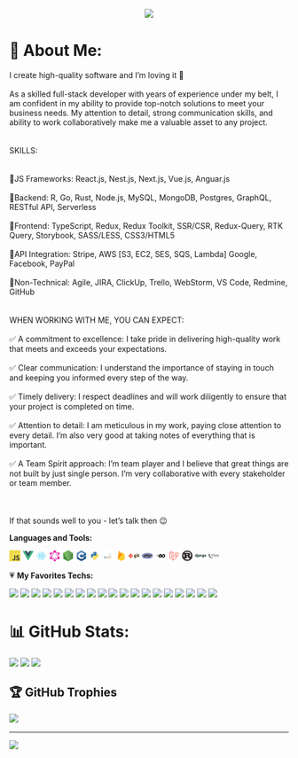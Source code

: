 <p align="center">
  <a href="https://github.com/hotcoding85"><img src="https://readme-typing-svg.herokuapp.com/?lines=Full-Stack%20Developer!;Blockchain%20Developer&font=Pacifico&center=true&width=650&height=120&color=009999&vCenter=true&size=45%22"></a>
</p>

# 💫 About Me:
I create high-quality software and I’m loving it 💫<br><br>As a skilled full-stack developer with years of experience under my belt, I am confident in my ability to provide top-notch solutions to meet your business needs. My attention to detail, strong communication skills, and ability to work collaboratively make me a valuable asset to any project.<br><br><br>SKILLS:<br><br><br>📌JS Frameworks: React.js, Nest.js, Next.js, Vue.js, Anguar.js<br><br>📌Backend: R, Go, Rust, Node.js, MySQL, MongoDB, Postgres, GraphQL, RESTful API, Serverless<br><br>📌Frontend: TypeScript, Redux, Redux Toolkit, SSR/CSR, Redux-Query, RTK Query, Storybook, SASS/LESS, CSS3/HTML5<br><br>📌API Integration: Stripe, AWS [S3, EC2, SES, SQS, Lambda] Google, Facebook, PayPal<br><br>📌Non-Technical: Agile, JIRA, ClickUp, Trello, WebStorm, VS Code, Redmine, GitHub<br><br><br>WHEN WORKING WITH ME, YOU CAN EXPECT:<br><br>✅ A commitment to excellence: I take pride in delivering high-quality work that meets and exceeds your expectations.<br><br>✅ Clear communication: I understand the importance of staying in touch and keeping you informed every step of the way.<br><br>✅ Timely delivery: I respect deadlines and will work diligently to ensure that your project is completed on time.<br><br>✅ Attention to detail: I am meticulous in my work, paying close attention to every detail. I’m also very good at taking notes of everything that is important.<br><br>✅ A Team Spirit approach: I’m team player and I believe that great things are not built by just single person. I’m very collaborative with every stakeholder or team member.<br><br><br><br>If that sounds well to you - let’s talk then 😉


**Languages and Tools:**

<code><img height="20" src="https://raw.githubusercontent.com/github/explore/80688e429a7d4ef2fca1e82350fe8e3517d3494d/topics/javascript/javascript.png"></code>
<code><img height="20" src="https://raw.githubusercontent.com/github/explore/80688e429a7d4ef2fca1e82350fe8e3517d3494d/topics/vue/vue.png"></code>
<code><img height="20" src="https://raw.githubusercontent.com/github/explore/80688e429a7d4ef2fca1e82350fe8e3517d3494d/topics/react/react.png"></code>
<code><img height="20" src="https://raw.githubusercontent.com/github/explore/5c058a388828bb5fde0bcafd4bc867b5bb3f26f3/topics/graphql/graphql.png"></code>
<code><img height="20" src="https://raw.githubusercontent.com/github/explore/80688e429a7d4ef2fca1e82350fe8e3517d3494d/topics/nodejs/nodejs.png"></code>
<code><img height="20" src="https://raw.githubusercontent.com/github/explore/80688e429a7d4ef2fca1e82350fe8e3517d3494d/topics/cpp/cpp.png"></code>
<code><img height="20" src="https://raw.githubusercontent.com/github/explore/80688e429a7d4ef2fca1e82350fe8e3517d3494d/topics/python/python.png"></code>
<code><img height="20" src="https://raw.githubusercontent.com/github/explore/80688e429a7d4ef2fca1e82350fe8e3517d3494d/topics/mysql/mysql.png"></code>
<code><img height="20" src="https://raw.githubusercontent.com/github/explore/80688e429a7d4ef2fca1e82350fe8e3517d3494d/topics/firebase/firebase.png"></code>
<code><img height="20" src="https://raw.githubusercontent.com/github/explore/80688e429a7d4ef2fca1e82350fe8e3517d3494d/topics/git/git.png"></code>
<code><img height="20" src="https://raw.githubusercontent.com/github/explore/80688e429a7d4ef2fca1e82350fe8e3517d3494d/topics/php/php.png"></code>
<code><img height="20" src="https://raw.githubusercontent.com/github/explore/80688e429a7d4ef2fca1e82350fe8e3517d3494d/topics/go/go.png"></code>
<code><img height="20" src="https://raw.githubusercontent.com/github/explore/80688e429a7d4ef2fca1e82350fe8e3517d3494d/topics/laravel/laravel.png"></code>
<code><img height="20" src="https://raw.githubusercontent.com/github/explore/80688e429a7d4ef2fca1e82350fe8e3517d3494d/topics/rust/rust.png"></code>
<code><img height="20" src="https://raw.githubusercontent.com/github/explore/80688e429a7d4ef2fca1e82350fe8e3517d3494d/topics/django/django.png"></code>
<code><img height="20" src="https://raw.githubusercontent.com/github/explore/80688e429a7d4ef2fca1e82350fe8e3517d3494d/topics/flask/flask.png"></code>

💗 **My Favorites Techs:**

![](https://img.shields.io/badge/Network-BitCoin-informational?style=flat&logo=bitcoin&logoColor=white&color=3bac3a)
![](https://img.shields.io/badge/Network-Ethereum-informational?style=flat&logo=ethereum&logoColor=white&color=3bac3a)
![](https://img.shields.io/badge/Language-Solidity-informational?style=flat&logo=solidity&logoColor=white&color=3bac3a)
![](https://img.shields.io/badge/Token-ERC721-informational?style=flat&logo=erc721&logoColor=white&color=3bac3a)
![](https://img.shields.io/badge/Token-ERC1155-informational?style=flat&logo=erc1155&logoColor=white&color=3bac3a)
![](https://img.shields.io/badge/Token-ERC20-informational?style=flat&logo=erc20&logoColor=white&color=3bac3a)
![](https://img.shields.io/badge/Framework-React-informational?style=flat&logo=react&logoColor=white&color=3bac3a)
![](https://img.shields.io/badge/Framework-Vue-informational?style=flat&logo=vue.js&logoColor=white&color=3bac3a)
![](https://img.shields.io/badge/Framework-Angular-informational?style=flat&logo=angular&logoColor=white&color=3bac3a)
![](https://img.shields.io/badge/Language-JavaScript-informational?style=flat&logo=javascript&logoColor=white&color=3bac3a)
![](https://img.shields.io/badge/Language-TypeScript-informational?style=flat&logo=typescript&logoColor=white&color=3bac3a)
![](https://img.shields.io/badge/Language-PHP-informational?style=flat&logo=php&logoColor=white&color=3bac3a)
![](https://img.shields.io/badge/Language-Laravel-informational?style=flat&logo=laravel&logoColor=white&color=3bac3a)
![](https://img.shields.io/badge/CI/CD-Github_Action-informational?style=flat&logo=github&logoColor=white&color=3bac3a)
![](https://img.shields.io/badge/Database-PostgreSQL-informational?style=flat&logo=postgresql&logoColor=white&color=3bac3a)
![](https://img.shields.io/badge/Database-MySQL-informational?style=flat&logo=mysql&logoColor=white&color=3bac3a)
![](https://img.shields.io/badge/Database-MongoDB-informational?style=flat&logo=mongodb&logoColor=white&color=3bac3a)
![](https://img.shields.io/badge/Shell-Bash-informational?style=flat&logo=gnu-bash&logoColor=white&color=3bac3a)
![](https://img.shields.io/badge/Tools-Docker-informational?style=flat&logo=docker&logoColor=white&color=3bac3a)

# 📊 GitHub Stats:
![](https://github-readme-stats.vercel.app/api?username=hotcoding85&theme=dark&hide_border=false&include_all_commits=false&count_private=false)
![](https://github-readme-streak-stats.herokuapp.com/?user=hotcoding85&theme=dark&hide_border=false)
![](https://github-readme-stats.vercel.app/api/top-langs/?username=hotcoding85&theme=dark&hide_border=false&include_all_commits=false&count_private=false&layout=compact)

## 🏆 GitHub Trophies
![](https://github-profile-trophy.vercel.app/?username=hotcoding85&theme=radical&no-frame=true&no-bg=true&margin-w=4)

---
[![](https://visitcount.itsvg.in/api?id=hotcoding85&icon=7&color=0)](https://visitcount.itsvg.in)

<!-- Proudly created with GPRM ( https://gprm.itsvg.in ) -->
